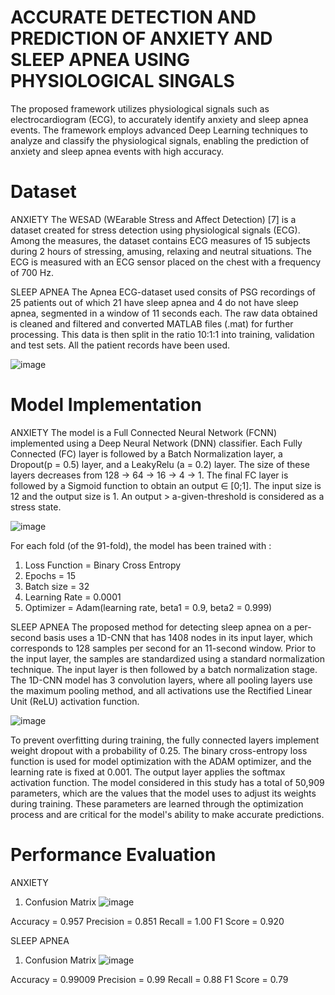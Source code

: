 # ACCURATE DETECTION AND PREDICTION OF ANXIETY AND SLEEP APNEA USING PHYSIOLOGICAL SINGALS 

The proposed framework utilizes physiological signals such as electrocardiogram (ECG), to accurately identify anxiety and sleep apnea events. The framework employs advanced Deep Learning techniques to analyze and classify the physiological signals, enabling the prediction of anxiety and sleep apnea events with high accuracy.

# Dataset
ANXIETY
The WESAD (WEarable Stress and Affect Detection) [7] is a dataset created for stress detection using physiological signals (ECG). 
Among the measures, the dataset contains ECG measures of 15 subjects during 2 hours of stressing, amusing, relaxing and neutral situations. The ECG is measured with an ECG sensor placed on the chest with a frequency of 700 Hz. 

SLEEP APNEA
The Apnea ECG-dataset used consits of PSG recordings of 25 patients out of which 21 have sleep apnea and 4 do not have sleep apnea, segmented in a window of 11 seconds each. The raw data obtained is cleaned and filtered and converted MATLAB files (.mat) for further processing. This data is then split in the ratio 10:1:1 into training, validation and test sets. All the patient records have been used.

![image](https://github.com/mahi1492/Accurate-Detection-and-Prediction-if-Anxiety-and-Sleep-Apnea-using-Physiological-Signals/assets/83654923/35bff82b-8139-4248-aa58-d25733af6aa2)

# Model Implementation 
ANXIETY 
The model is a Full Connected Neural Network (FCNN) implemented using a Deep Neural Network (DNN) classifier. Each Fully Connected (FC) layer is followed by a Batch Normalization layer, a Dropout(p = 0.5) layer, and a LeakyRelu (a = 0.2) layer.
The size of these layers decreases from 128 → 64 → 16 → 4 → 1. The final FC layer is followed by a Sigmoid function to obtain an output ∈ [0;1].
The input size is 12 and the output size is 1. An output > a-given-threshold is considered as a stress state.

![image](https://github.com/mahi1492/Accurate-Detection-and-Prediction-if-Anxiety-and-Sleep-Apnea-using-Physiological-Signals/assets/83654923/fc2e63cd-a69e-491e-a3b5-8b6ea33fcd13)

For each fold (of the 91-fold), the model has been trained with :
1. Loss Function = Binary Cross Entropy
2. Epochs = 15
3. Batch size = 32
4. Learning Rate = 0.0001
5. Optimizer = Adam(learning rate, beta1 = 0.9, beta2 = 0.999)

SLEEP APNEA 
The proposed method for detecting sleep apnea on a per-second basis uses a 1D-CNN that has 1408 nodes in its input layer, which corresponds to 128 samples per second for an 11-second window. Prior to the input layer, the samples are standardized using a standard normalization technique. The input layer is then followed by a batch normalization stage. The 1D-CNN model has 3 convolution layers, where all pooling layers use the maximum pooling method, and all activations use the Rectified Linear Unit (ReLU) activation function.

![image](https://github.com/mahi1492/Accurate-Detection-and-Prediction-if-Anxiety-and-Sleep-Apnea-using-Physiological-Signals/assets/83654923/dc2cbab9-973b-4c23-aca4-f36d4dede416)

To prevent overfitting during training, the fully connected layers implement weight dropout with a probability of 0.25. The binary cross-entropy loss function is used for model optimization with the ADAM optimizer, and the learning rate is fixed at 0.001. The output layer applies the softmax activation function.
The model considered in this study has a total of 50,909 parameters, which are the values that the model uses to adjust its weights during training. These parameters are learned through the optimization process and are critical for the model's ability to make accurate predictions.

# Performance Evaluation 
ANXIETY 
1. Confusion Matrix
![image](https://github.com/mahi1492/Accurate-Detection-and-Prediction-if-Anxiety-and-Sleep-Apnea-using-Physiological-Signals/assets/83654923/0bd0cd13-3458-44a3-9cf2-73e769a9144f)

Accuracy = 0.957
Precision = 0.851
Recall = 1.00
F1 Score = 0.920

SLEEP APNEA 
1. Confusion Matrix
![image](https://github.com/mahi1492/Accurate-Detection-and-Prediction-if-Anxiety-and-Sleep-Apnea-using-Physiological-Signals/assets/83654923/905b7f7d-b004-4e64-bcdc-806813e98c1b)

Accuracy = 0.99009
Precision = 0.99
Recall = 0.88
F1 Score = 0.79


